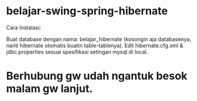 belajar-swing-spring-hibernate
==============================

Cara Instalasi:

Buat database dengan nama: belajar_hibernate (kosongin aja databasenya, nanti hibernate otomatis buatin table-tablenya).
Edit hibernate.cfg.xml & jdbc.properties sesuai spesifikasi setingan mysql di local.


# Berhubung gw udah ngantuk besok malam gw lanjut.
